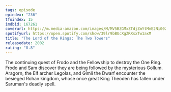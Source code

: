 ```yaml
---
tags: episode
epindex: "236"
tfoindex: 15
imdbid: 167261
coverurl: https://m.media-amazon.com/images/M/MV5BZGMxZTdjZmYtMmE2Ni00ZTdkLWI5NTgtNjlmMjBiNzU2MmI5XkEyXkFqcGdeQXVyNjU0OTQ0OTY@._V1_SX202_CR0,0,202,300_.jpg
spotifyurl: https://open.spotify.com/show/39lr9bBUcXgZRXsxTw1axM
title: "The Lord of the Rings: The Two Towers"
releasedate: 2002
rating: "8.8"
---
```


The continuing quest of Frodo and the Fellowship to destroy the One Ring. Frodo and Sam discover they are being followed by the mysterious Gollum. Aragorn, the Elf archer Legolas, and Gimli the Dwarf encounter the besieged Rohan kingdom, whose once great King Theoden has fallen under Saruman's deadly spell.